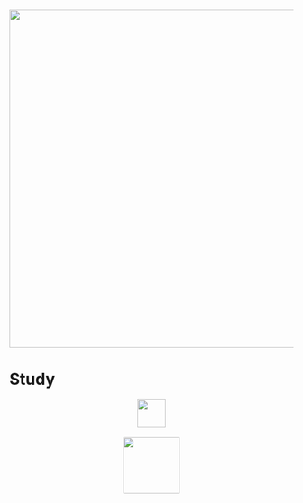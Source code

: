 <h3 align="center"><a href="https://angelluis2006.github.io"><img src="https://i.imgur.com/QE0uriH.png" width="600px"></a></h3>

# Study

<p align="center">
  <img href="https://angelluis2006.github.io" src="https://cdn.icon-icons.com/icons2/1508/PNG/512/python_104451.png" width="50px">
<br><br>
  <img src="https://www.netacad.com/portal/sites/all/themes/custom/post_login/assets/img/cisco_netacad_logo.png" width="100px">
</p>
